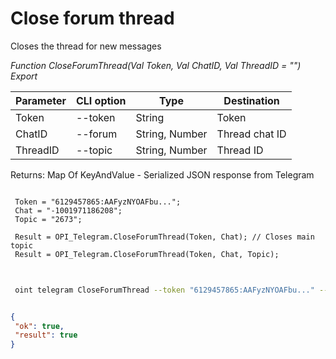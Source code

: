 ﻿---
sidebar_position: 4
---

# Close forum thread
 Closes the thread for new messages


*Function CloseForumThread(Val Token, Val ChatID, Val ThreadID = "") Export*

 | Parameter | CLI option | Type | Destination |
 |-|-|-|-|
 | Token | --token | String | Token |
 | ChatID | --forum | String, Number | Thread chat ID |
 | ThreadID | --topic | String, Number | Thread ID |

 
 Returns: Map Of KeyAndValue - Serialized JSON response from Telegram

```bsl title="Code example"
	
 Token = "6129457865:AAFyzNYOAFbu...";
 Chat = "-1001971186208";
 Topic = "2673";
 
 Result = OPI_Telegram.CloseForumThread(Token, Chat); // Closes main topic
 Result = OPI_Telegram.CloseForumThread(Token, Chat, Topic);
	
```

```sh title="CLI command example"
 
 oint telegram CloseForumThread --token "6129457865:AAFyzNYOAFbu..." --forum %forum% --topic %topic%


```


```json title="Result"

{
 "ok": true,
 "result": true
}

```
